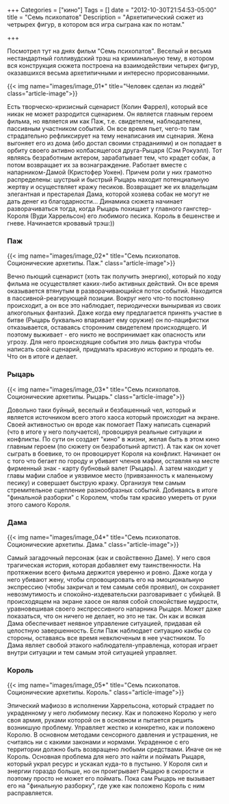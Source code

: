 +++
Categories = ["кино"]
Tags = []
date = "2012-10-30T21:54:53-05:00"
title = "Семь психопатов"
Description = "Архетипический сюжет из четрырех фигур, в котором вся игра сыграна как по нотам."

+++

Посмотрел тут на днях фильм "Семь психопатов". Веселый и весьма нестандартный голливудский трэш на криминальную тему, 
в котором вся конструкция сюжета построена на взаимодействии четырех фигур, оказавшихся весьма архетипичными и интересно прорисованными.

{{< img name="images/image_01*" title="Человек сделан из людей" class="article-image">}}

Есть творческо-кризисный сценарист (Колин Фаррел), который все никак не может разродится сценарием. 
Он является главным героем фильма, но является им как Паж, т.е. свидетелем, наблюдателем, пассивным участником событий. 
Он все время пьет, чего-то там страдательно рефликсирует на тему ненаписания им сценария. Жена выгоняет его из дома (ибо достал своими страданиями) и он попадает в орбиту своего активно колбасящегося друга-Рыцаря (Сэм Рокуэлл). 
Тот являясь безработным актером, зарабатывает тем, что крадет собак, а потом возвращает их за вознаграждение. 
Работает вместе с напарником-Дамой (Кристофер Уокен). Причем роли у них грамотно распределены: шустрый и быстрый Рыцарь 
находит потенциальную жертву и осуществляет кражу песиков. Возвращает же их владельцам элегантная и престарелая Дама, 
которой хозяева собак не могут не дать денег из благодарности… 
Динамика сюжета начинает разворачиваться тогда, когда Рыцарь похищает у главного гангстер-Короля (Вуди Харрельсон) 
его любимого песика. Король в бешенстве и гневе. Начинается кровавый трэш:))

### Паж

{{< img name="images/image_02*" title="Семь психопатов. Соционические архетипы. Паж." class="article-image">}}

Вечно пьющий сценарист (хоть так получить энергию), который по ходу фильма не осуществляет каких-либо активных действий. 
Он все время оказывается втянутым в разворачивающийся поток событий. Находится в пассивной-реагирующей позиции. 
Вокруг него что-то постоянно происходит, а он все это наблюдает, периодически выныривая из своих алкогольных фантазий. 
Даже когда ему предлагается принять участие в битве (Рыцарь буквально впаривает ему оружие) он по-пацифистки отказывается, 
оставаясь сторонним свидетелем происходящего. И поэтому выживает - его никто не воспринимает как опасность или угрозу. 
Для него происходящие события это лишь фактура чтобы написать свой сценарий, придумать красивую историю и продать ее. 
Что он в итоге и делает.

### Рыцарь

{{< img name="images/image_03*" title="Семь психопатов. Соционические архетипы. Рыцарь." class="article-image">}}

Довольно таки буйный, веселый и безбашенный чел, который и является источником всего этого хаоса который происходит на экране. 
Своей активностью он вроде как помогает Пажу написать сценарий (что в итоге у него получается), провоцируя реальные ситуации и конфликты. 
По сути он создает "кино" в жизни, желая быть в этом кино главным героем (по сюжету он безработынй артист). 
А так как он хочет сыграть в боевике, то он провоцирует Короля на конфликт. Начинает он с того что бегает по городу и убивает членов мафии, 
оставляя на месте фирменный знак - карту бубновый валет (Рыцарь). А затем находит у главы мафии слабое и уязвимое место 
(привязанность к маленькому песику) и совершает быструю кражу. Организуя тем самым стремительное сцепление разнообразных событий. 
Добиваясь в итоге "финальной разборки" с Королем, чтобы там красиво умереть от руки этого самого Короля.

### Дама
{{< img name="images/image_04*" title="Семь психопатов. Соционические архетипы. Дама." class="article-image">}}

Самый загадочный персонаж (как и свойственно Даме). У него своя трагическая история, которая добавляет ему таинственности. 
На протяжении всего фильма держится уверенно и ровно. Даже когда у него убивают жену, чтобы спровоцировать его 
на эмоциональную экспрессию (чтобы закричал и тем самым себя проявил), он сохраняет невозмутимость и спокойно-издевательски разговаривает 
с убийцей. В происходящем на экране хаосе он являя собой спокойствие мудрости, уравновешивая своего экспрессивного напарника Рыцаря. 
Может даже показаться, что он ничего не делает, но это не так. Он как и всякая Дама обеспечивает неявное управление ситуацией, 
придавая ей целостную завершенность. Если Паж наблюдает ситуацию какбы со стороны, оставаясь все время невключеным в нее участником. 
То Дама являет свобой этакого наблюдателя-управленца, которая играет внутри ситуации и тем самым этой ситуацией управляет.

### Король

{{< img name="images/image_05*" title="Семь психопатов. Соционические архетипы. Король." class="article-image">}}

Эпический мафиозо в исполнении Харрельсона, который страдает по украденному у него любимому песику. Как и положено Королю у него своя армия, 
руками которой он в основном и пытается решить возникшую проблему. Управляет жестко и конкретно, как и положено Королю. 
В основном методами сенсорного давления и устрашения, не считаясь ни с какими законами и нормами. 
Украденное с его территории должно быть возвращено любыми средствами. Иначе он не Король. 
Основная проблема для него это найти и поймать Рыцаря, который украл ресурс и ускакал куда-то в пустыню. 
У Короля сил и энергии гораздо больше, но он проигрывает Рыцарю в скорости и поэтому просто не может его поймать. 
Пока сам Рыцарь не вызывает его на "финальную разборку", где уже как положено Король с ним расправляется.

